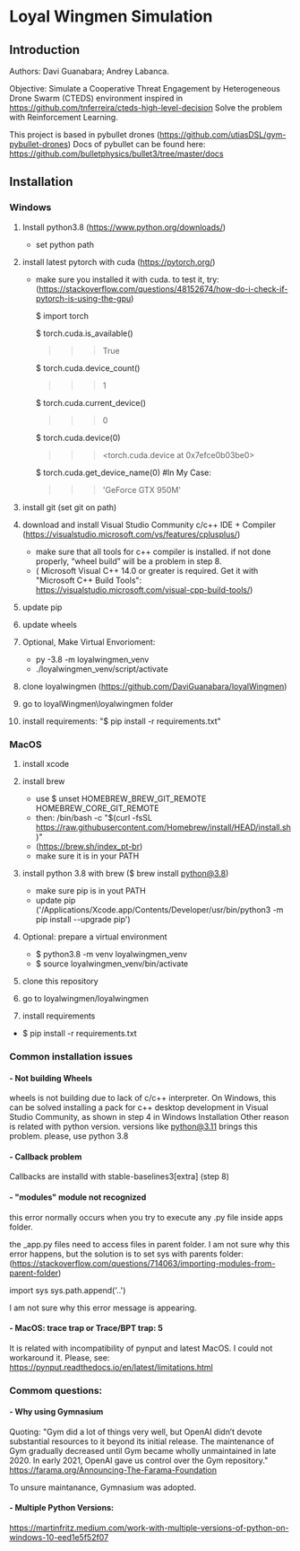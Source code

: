 # Loyal Wingmen Simulation

## Introduction
Authors:
Davi Guanabara;
Andrey Labanca.

Objective:
Simulate a Cooperative Threat Engagement by Heterogeneous Drone Swarm (CTEDS) environment inspired in https://github.com/tnferreira/cteds-high-level-decision
Solve the problem with Reinforcement Learning.

This project is based in pybullet drones (https://github.com/utiasDSL/gym-pybullet-drones)
Docs of pybullet can be found here: https://github.com/bulletphysics/bullet3/tree/master/docs


## Installation
### Windows



1. Install python3.8 (https://www.python.org/downloads/)
   - set python path

2. install latest pytorch with cuda (https://pytorch.org/)
    - make sure you installed it with cuda. to test it, try: (https://stackoverflow.com/questions/48152674/how-do-i-check-if-pytorch-is-using-the-gpu)

      $ import torch

      $ torch.cuda.is_available()
      >>>True

      $ torch.cuda.device_count()
      >>>1

      $ torch.cuda.current_device()
      >>>0

      $ torch.cuda.device(0)
      >>> <torch.cuda.device at 0x7efce0b03be0>

      $ torch.cuda.get_device_name(0) #In My Case:
      >>>'GeForce GTX 950M'

3. install git (set git on path)
   

5. download and install Visual Studio Community c/c++ IDE + Compiler (https://visualstudio.microsoft.com/vs/features/cplusplus/)
    - make sure that all tools for c++ compiler is installed. if not done properly, “wheel build” will be a problem in step 8.
    - ( Microsoft Visual C++ 14.0 or greater is required. Get it with "Microsoft C++ Build Tools": https://visualstudio.microsoft.com/visual-cpp-build-tools/)
6. update pip
7. update wheels
8. Optional, Make Virtual Envorioment:
   - py -3.8 -m loyalwingmen_venv
   - ./loyalwingmen_venv/script/activate
9. clone loyalwingmen (https://github.com/DaviGuanabara/loyalWingmen)
10. go to loyalWingmen\loyalwingmen folder
11. install requirements: "$ pip install -r requirements.txt"

### MacOS
1. install xcode
2. install brew 
   - use $ unset HOMEBREW_BREW_GIT_REMOTE HOMEBREW_CORE_GIT_REMOTE
   - then: /bin/bash -c "$(curl -fsSL https://raw.githubusercontent.com/Homebrew/install/HEAD/install.sh)"
   - (https://brew.sh/index_pt-br)
   - make sure it is in your PATH    
4. install python 3.8 with brew ($ brew install python@3.8)
   - make sure pip is in yout PATH
   - update pip ('/Applications/Xcode.app/Contents/Developer/usr/bin/python3 -m pip install --upgrade pip')

5. Optional: prepare a virtual environment
   - $ python3.8 -m venv loyalwingmen_venv
   - $ source loyalwingmen_venv/bin/activate
      
8. clone this repository
9. go to loyalwingmen/loyalwingmen
10. install requirements
   - $ pip install -r requirements.txt



### Common installation issues

#### - Not building Wheels
wheels is not building due to lack of c/c++ interpreter. On Windows, this can be solved installing a pack for c++ desktop development in Visual Studio Community, as shown in step 4 in Windows Installation
Other reason is related with python version. versions like python@3.11 brings this problem. please, use python 3.8

#### - Callback problem
Callbacks are installd with stable-baselines3[extra] (step 8)



#### - "modules" module not recognized
this error normally occurs when you try to execute any .py file inside apps folder. 

the _app.py files need to access files in parent folder. I am not sure why this error happens, but the solution
is to set sys with parents folder:
(https://stackoverflow.com/questions/714063/importing-modules-from-parent-folder)

import sys
sys.path.append('..')


I am not sure why this error message is appearing.


#### - MacOS: trace trap or Trace/BPT trap: 5
It is related with incompatibility of pynput and latest MacOS. I could not workaround it.
Please, see: https://pynput.readthedocs.io/en/latest/limitations.html


### Commom questions:
#### - Why using Gymnasium
Quoting:
"Gym did a lot of things very well, but OpenAI didn’t devote substantial resources to it beyond its initial release. The maintenance of Gym gradually decreased until Gym became wholly unmaintained in late 2020. In early 2021, OpenAI gave us control over the Gym repository."
https://farama.org/Announcing-The-Farama-Foundation

To unsure maintanance, Gymnasium was adopted.

#### - Multiple Python Versions:
https://martinfritz.medium.com/work-with-multiple-versions-of-python-on-windows-10-eed1e5f52f07

